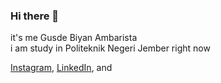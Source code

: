 ### Hi there 👋

it's me Gusde Biyan Ambarista
<br>
i am study in Politeknik Negeri Jember right now

<a href="https://www.instagram.com/yannn_ar/" target="_blank">Instagram</a>, 
<a href="https://www.linkedin.com/in/gusde-biyan-ambarista-132b891b5/" target="_blank">LinkedIn</a>, and 

<!--
**GusdeBiyan/GusdeBiyan** is a ✨ _special_ ✨ repository because its `README.md` (this file) appears on your GitHub profile.

Here are some ideas to get you started:

- 🔭 I’m currently working on ...
- 🌱 I’m currently learning ...
- 👯 I’m looking to collaborate on ...
- 🤔 I’m looking for help with ...
- 💬 Ask me about ...
- 📫 How to reach me: ...
- 😄 Pronouns: ...
- ⚡ Fun fact: ...
-->
